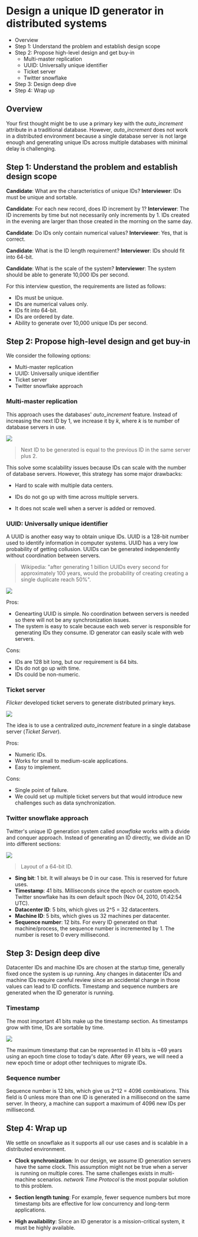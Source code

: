 # Design a unique ID generator in distributed systems

* Overview
* Step 1: Understand the problem and establish design scope
* Step 2: Propose high-level design and get buy-in
  * Multi-master replication
  * UUID: Universally unique identifier
  * Ticket server
  * Twitter snowflake
* Step 3: Design deep dive
* Step 4: Wrap up

## Overview

Your first thought might be to use a primary key with the *auto_increment* attribute in a traditional database. However, *auto_increment* does not work in a distributed environment because a single database server is not large enough and generating unique IDs across multiple databases with minimal delay is challenging.

## Step 1: Understand the problem and establish design scope

**Candidate**: What are the characteristics of unique IDs?
**Interviewer**: IDs must be unique and sortable.

**Candidate**: For each new record, does ID increment by 1?
**Interviewer**: The ID increments by time but not necessarily only increments by 1. IDs created in the evening are larger than those created in the morning on the same day.

**Candidate**: Do IDs only contain numerical values?
**Interviewer**: Yes, that is correct.

**Candidate**: What is the ID length requirement?
**Interviewer**: IDs should fit into 64-bit.

**Candidate**: What is the scale of the system?
**Interviewer**: The system should be able to generate 10,000 IDs per second.

For this interview question, the requirements are listed as follows:

* IDs must be unique.
* IDs are numerical values only.
* IDs fit into 64-bit.
* IDs are ordered by date.
* Ability to generate over 10,000 unique IDs per second.

## Step 2: Propose high-level design and get buy-in

We consider the following options:

* Multi-master replication
* UUID: Universally unique identifier
* Ticket server
* Twitter snowflake approach

### Multi-master replication

This approach uses the databases' *auto_increment* feature. Instead of increasing the next ID by 1, we increase it by *k*, where *k* is te number of database servers in use. 

![](2021-09-23-22-23-30.png)

> Next ID to be generated is equal to the previous ID in the same server plus 2.

This solve some scalability issues because IDs can scale with the number of database servers. However, this strategy has some major drawbacks:

* Hard to scale with multiple data centers.

* IDs do not go up with time across multiple servers.

* It does not scale well when a server is added or removed.

### UUID: Universally unique identifier

A UUID is another easy way to obtain unique IDs. UUID is a 128-bit number used to identify information in computer systems. UUID has a very low probability of getting collusion. UUIDs can be generated independently without coordination between servers.

> Wikipedia: "after generating 1 billion UUIDs every second for approximately 100 years, would the probability of creating creating a single duplicate reach 50%".

![](2021-09-23-22-31-21.png)

Pros:

* Genearting UUID is simple. No coordination between servers is needed so there will not be any synchronization issues.
* The system is easy to scale because each web server is responsible for generating IDs they consume. ID generator can easily scale with web servers.

Cons:

* IDs are 128 bit long, but our requirement is 64 bits.
* IDs do not go up with time.
* IDs could be non-numeric.

### Ticket server

*Flicker* developed ticket servers to generate distributed primary keys.

![](2021-09-23-22-47-36.png)

The idea is to use a centralized *auto_increment* feature in a single database server (*Ticket Server*).

Pros:

* Numeric IDs.
* Works for small to medium-scale applications.
* Easy to implement.

Cons:

* Single point of failure.
* We could set up multiple ticket servers but that would introduce new challenges such as data synchronization.

### Twitter snowflake approach

Twitter's unique ID generation system called *snowflake* works with a divide and conquer approach. Instead of generating an ID directly, we divide an ID into different sections:

![](2021-09-23-22-50-06.png)

> Layout of a 64-bit ID.

* **Sing bit**: 1 bit. It will always be 0 in our case. This is reserved for future uses.
* **Timestamp**: 41 bits. Milliseconds since the epoch or custom epoch. Twitter snowflake has its own default spoch (Nov 04, 2010, 01:42:54 UTC).
* **Datacenter ID**: 5 bits, which gives us 2^5 = 32 datacenters.
* **Machine ID**: 5 bits, which gives us 32 machines per datacenter.
* **Sequence number**: 12 bits. For every ID generated on that machine/process, the sequence number is incremented by 1. The number is reset to 0 every millisecond.

## Step 3: Design deep dive

Datacenter IDs and machine IDs are chosen at the startup time, generally fixed once the system is up running. Any changes in datacenter IDs and machine IDs require careful review since an accidental change in those values can lead to ID conflicts. Timestamp and sequence numbers are generated when the ID generator is running.

### Timestamp

The most important 41 bits make up the timestamp section. As timestamps grow with time, IDs are sortable by time.

![](2021-09-23-22-56-23.png)

The maximum timestamp that can be represented in 41 bits is ~69 years using an epoch time close to today's date. After 69 years, we will need a new epoch time or adopt other techniques to migrate IDs.

### Sequence number

Sequence number is 12 bits, which give us 2^12 = 4096 combinations. This field is 0 unless more than one ID is generated in a millisecond on the same server. In theory, a machine can support a maximum of 4096 new IDs per millisecond.

## Step 4: Wrap up

We settle on snowflake as it supports all our use cases and is scalable in a distributed environment.

* **Clock synchronization**: In our design, we assume ID generation servers have the same clock. This assumption might not be true when a server is running on multiple cores. The same challenges exists in multi-machine scenarios. *network Time Protocol* is the most popular solution to this problem.

* **Section length tuning**: For example, fewer sequence numbers but more timestamp bits are effective for low concurrency and long-term applications.

* **High availability**: Since an ID generator is a mission-critical system, it must be highly available.
